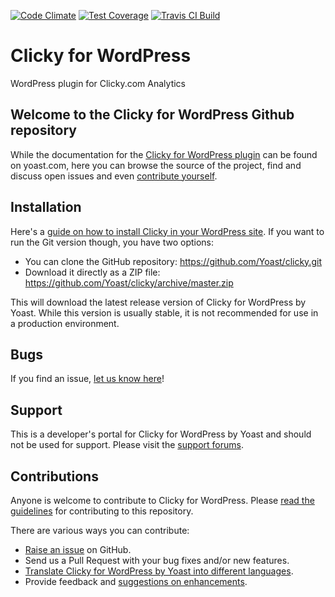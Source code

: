 [![Code Climate](https://codeclimate.com/github/Yoast/clicky/badges/gpa.svg)](https://codeclimate.com/github/Yoast/clicky)
[![Test Coverage](https://codeclimate.com/github/Yoast/clicky/badges/coverage.svg)](https://codeclimate.com/github/Yoast/clicky)
[![Travis CI Build](https://travis-ci.org/Yoast/clicky.svg)](https://travis-ci.org/Yoast/clicky)

Clicky for WordPress
====================

WordPress plugin for Clicky.com Analytics


Welcome to the Clicky for WordPress Github repository
-----------------------------------------------------

While the documentation for the [Clicky for WordPress plugin](https://yoast.com/wordpress/plugins/clicky/) can be found on yoast.com, here
you can browse the source of the project, find and discuss open issues and even
[contribute yourself](https://github.com/Yoast/clicky/blob/trunk/CONTRIBUTING.md).

Installation
------------

Here's a [guide on how to install Clicky in your WordPress site](https://yoast.com/wordpress/plugins/clicky/).
If you want to run the Git version though, you have two options:

* You can clone the GitHub repository: https://github.com/Yoast/clicky.git
* Download it directly as a ZIP file: https://github.com/Yoast/clicky/archive/master.zip

This will download the latest release version of Clicky for WordPress by Yoast. While this version is usually stable,
it is not recommended for use in a production environment.

Bugs
----
If you find an issue, [let us know here](https://github.com/Yoast/clicky/issues/new)!

Support
-------
This is a developer's portal for Clicky for WordPress by Yoast and should not be used for support. Please visit the
[support forums](https://wordpress.org/support/plugin/clicky).

Contributions
-------------
Anyone is welcome to contribute to Clicky for WordPress. Please
[read the guidelines](https://github.com/Yoast/clicky/blob/master/CONTRIBUTING.md) for contributing to this
repository.

There are various ways you can contribute:

* [Raise an issue](https://github.com/Yoast/clicky/issues/new) on GitHub.
* Send us a Pull Request with your bug fixes and/or new features.
* [Translate Clicky for WordPress by Yoast into different languages](http://translate.yoast.com/projects/clicky-wordpress-plugin).
* Provide feedback and [suggestions on enhancements](https://github.com/Yoast/clicky/issues?direction=desc&labels=Enhancement&page=1&sort=created&state=open).